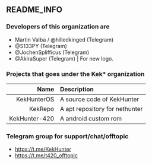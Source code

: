 ## README_INFO
### Developers of this organization are
* Martin Valba / @hilledkinged (Telegram)
* @S133PY (Telegram)
* @JochenSplifficus (Telegram)
* @AkiraSuper (Telegram)                    | For new logo.

### Projects that goes under the Kek* organization

Name            | Description
---------------:|:-------------
KekHunterOS     | A source code of KekHunter
KekRepo         | A apt repository for nethunter
KekHunter-420   | A android custom rom

### Telegram group for support/chat/offtopic
* https://t.me/KekHunter
* https://t.me/t420_offtopic
